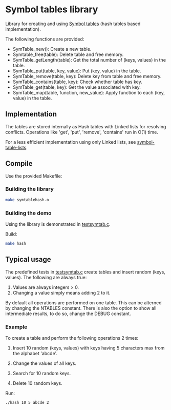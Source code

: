 # Symbol tables library

Library for creating and using [Symbol tables](https://en.wikipedia.org/wiki/Symbol_table) (hash tables based implementation).

The following functions are provided:

* SymTable_new(): Create a new table.
* Symtable_free(table): Delete table and free memory.
* SymTable_getLength(table): Get the total number of (keys, values) in the table.
* SymTable_put(table, key, value): Put (key, value) in the table.
* SymTable_remove(table, key): Delete key from table and free memory.
* SymTable_contains(table, key): Check whether table has key.
* SymTable_get(table, key): Get the value associated with key.
* SymTable_map(table, function, new_value): Apply function to each (key, value) in the table.

## Implementation

The tables are stored internally as Hash tables with
Linked lists for resolving conflicts. Operations
like 'get', 'put', 'remove', 'contains' run in O(1) time.

For a less efficient implementation using only Linked lists, see [symbol-table-lists](https://github.com/tasxatzial/symbol-table-lists).

## Compile

Use the provided Makefile:

### Building the library

```bash
make symtablehash.o
```

### Building the demo

Using the library is demonstrated in [testsymtab.c](src/testsymtab.c).

Build:

```bash
make hash
```

## Typical usage

The predefined tests in [testsymtab.c](src/testsymtab.c) create tables and insert random (keys, values). The following are always true:

1. Values are always integers > 0.
2. Changing a value simply means adding 2 to it.

By default all operations
are performed on one table. This can be alterned by changing the NTABLES constant.
There is also the option to show all intermediate results, to do so, change the DEBUG constant.

### Example

To create a table and perform the following operations 2 times:

1) Insert 10 random (keys, values) with keys having 5 characters max from the alphabet 'abcde'.

2) Change the values of all keys.

3) Search for 10 random keys.

4) Delete 10 random keys.

Run:

```bash
./hash 10 5 abcde 2
```
